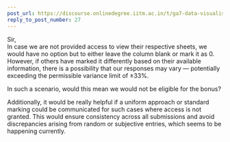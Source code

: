 ```yaml
---
post_url: https://discourse.onlinedegree.iitm.ac.in/t/ga7-data-visualisation-discussion-thread-tds-jan-2025/169888/28
reply_to_post_number: 27
---
```

Sir,  
In case we are not provided access to view their respective sheets, we would have no option but to either leave the column blank or mark it as 0. However, if others have marked it differently based on their available information, there is a possibility that our responses may vary — potentially exceeding the permissible variance limit of ±33%.

In such a scenario, would this mean we would not be eligible for the bonus?

Additionally, it would be really helpful if a uniform approach or standard marking could be communicated for such cases where access is not granted. This would ensure consistency across all submissions and avoid discrepancies arising from random or subjective entries, which seems to be happening currently.